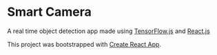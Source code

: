 # Smart Camera

A real time object detection app made using [TensorFlow.js](https://www.tensorflow.org/js) and [React.js](https://reactjs.org/)

This project was bootstrapped with [Create React App](https://github.com/facebook/create-react-app).
